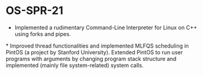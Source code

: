 # OS-SPR-21
  * Implemented a rudimentary Command-Line Interpreter for Linux on C++ using forks and pipes.  



  * Improved thread functionalities and implemented MLFQS scheduling in PintOS (a project by Stanford University). Extended PintOS to run user programs with arguments by changing program stack structure and implemented (mainly file system-related) system calls. 
